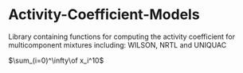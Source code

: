 # Activity-Coefficient-Models
Library containing functions for computing the activity coefficient for multicomponent mixtures including: WILSON, NRTL and UNIQUAC

$\sum_(i=0)^\infty\of x_i^10$
